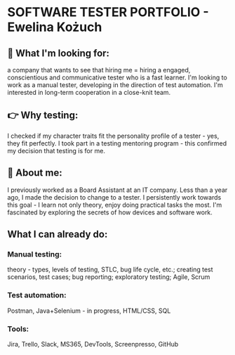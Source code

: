# SOFTWARE TESTER PORTFOLIO - Ewelina Kożuch

## :eyes: What I'm looking for: 
a company that wants to see that hiring me = hiring a engaged, conscientious and communicative tester who is a fast learner. I'm looking to work as a manual tester, developing in the direction of test automation. I'm interested in long-term cooperation in a close-knit team.

## :point_right: Why testing: 
I checked if my character traits fit the personality profile of a tester - yes, they fit perfectly. I took part in a testing mentoring program - this confirmed my decision that testing is for me.

## :wave: About me: 
I previously worked as a Board Assistant at an IT company. Less than a year ago, I made the decision to change to a tester. I persistently work towards this goal - I learn not only theory, enjoy doing practical tasks the most. 
I'm fascinated by exploring the secrets of how devices and software work.

## What I can already do:
### Manual testing:
theory - types, levels of testing, STLC, bug life cycle, etc.; creating test scenarios, test cases; bug reporting; exploratory testing; Agile, Scrum
### Test automation:
Postman, Java+Selenium - in progress, HTML/CSS, SQL
### Tools:
Jira, Trello, Slack, MS365, DevTools, Screenpresso, GitHub

